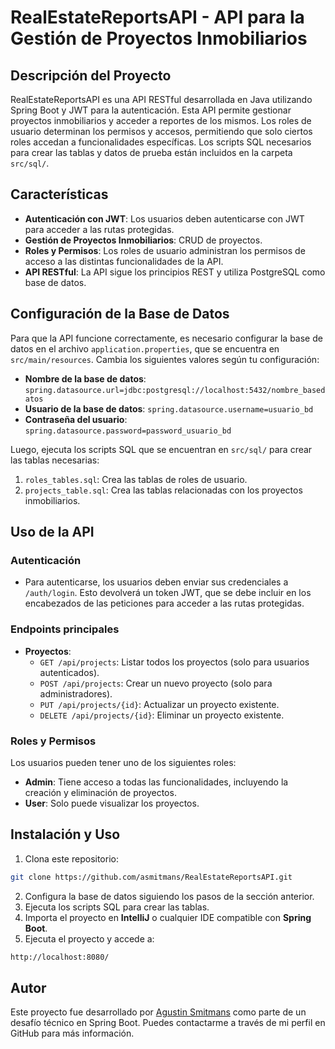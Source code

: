 # RealEstateReportsAPI - API para la Gestión de Proyectos Inmobiliarios

## Descripción del Proyecto
RealEstateReportsAPI es una API RESTful desarrollada en Java utilizando Spring
Boot y JWT para la autenticación. Esta API permite gestionar proyectos
inmobiliarios y acceder a reportes de los mismos. Los roles de usuario
determinan los permisos y accesos, permitiendo que solo ciertos roles accedan
a funcionalidades específicas. Los scripts SQL necesarios para crear las
tablas y datos de prueba están incluidos en la carpeta `src/sql/`.


## Características
- **Autenticación con JWT**: Los usuarios deben autenticarse con JWT para acceder
  a las rutas protegidas.
- **Gestión de Proyectos Inmobiliarios**: CRUD de proyectos.
- **Roles y Permisos**: Los roles de usuario administran los permisos de acceso
  a las distintas funcionalidades de la API.
- **API RESTful**: La API sigue los principios REST y utiliza PostgreSQL como
  base de datos.


## Configuración de la Base de Datos
Para que la API funcione correctamente, es necesario configurar la base de
datos en el archivo `application.properties`, que se encuentra en
`src/main/resources`. Cambia los siguientes valores según tu configuración:

- **Nombre de la base de datos**: `spring.datasource.url=jdbc:postgresql://localhost:5432/nombre_basedatos`
- **Usuario de la base de datos**: `spring.datasource.username=usuario_bd`
- **Contraseña del usuario**: `spring.datasource.password=password_usuario_bd`

Luego, ejecuta los scripts SQL que se encuentran en `src/sql/` para crear las
tablas necesarias:

1. `roles_tables.sql`: Crea las tablas de roles de usuario.
2. `projects_table.sql`: Crea las tablas relacionadas con los proyectos inmobiliarios.


## Uso de la API
### Autenticación
- Para autenticarse, los usuarios deben enviar sus credenciales a `/auth/login`.
  Esto devolverá un token JWT, que se debe incluir en los encabezados de las
  peticiones para acceder a las rutas protegidas.

### Endpoints principales
- **Proyectos**:
  - `GET /api/projects`: Listar todos los proyectos (solo para usuarios autenticados).
  - `POST /api/projects`: Crear un nuevo proyecto (solo para administradores).
  - `PUT /api/projects/{id}`: Actualizar un proyecto existente.
  - `DELETE /api/projects/{id}`: Eliminar un proyecto existente.

### Roles y Permisos
Los usuarios pueden tener uno de los siguientes roles:
- **Admin**: Tiene acceso a todas las funcionalidades, incluyendo la creación
  y eliminación de proyectos.
- **User**: Solo puede visualizar los proyectos.


## Instalación y Uso
1. Clona este repositorio:
  ```bash
  git clone https://github.com/asmitmans/RealEstateReportsAPI.git
  ```
2. Configura la base de datos siguiendo los pasos de la sección anterior.
3. Ejecuta los scripts SQL para crear las tablas.
4. Importa el proyecto en **IntelliJ** o cualquier IDE compatible con **Spring Boot**.
5. Ejecuta el proyecto y accede a:
  ```bash
  http://localhost:8080/
  ```


## Autor
Este proyecto fue desarrollado por [Agustin Smitmans](https://github.com/asmitmans) 
como parte de un desafío técnico en Spring Boot. Puedes contactarme a través de 
mi perfil en GitHub para más información.

